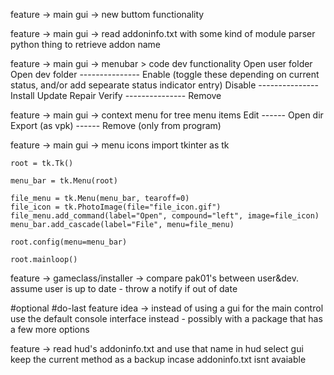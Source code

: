 
feature -> main gui -> 	new buttom functionality

feature -> main gui -> read addoninfo.txt with some kind of module parser python thing to retrieve addon name

feature -> main gui -> menubar > code dev functionality
	Open user folder
	Open dev folder
	---------------
	Enable (toggle these depending on current status, and/or add sepearate status indicator entry)
	Disable
	---------------
	Install
	Update
	Repair
	Verify
	---------------
	Remove

feature -> main gui -> context menu for tree menu items
	Edit
	------
	Open dir
	Export (as vpk)
	------
	Remove (only from program)

feature -> main gui -> menu icons
	import tkinter as tk

	root = tk.Tk()

	menu_bar = tk.Menu(root)

	file_menu = tk.Menu(menu_bar, tearoff=0)
	file_icon = tk.PhotoImage(file="file_icon.gif")
	file_menu.add_command(label="Open", compound="left", image=file_icon)
	menu_bar.add_cascade(label="File", menu=file_menu)

	root.config(menu=menu_bar)

	root.mainloop()

feature -> gameclass/installer -> compare pak01's between user&dev. assume user is up to date - throw a notify if out of date

#optional #do-last
	feature idea -> instead of using a gui for the main control use the default console interface instead - possibly with a package that has a few more options

feature -> read hud's addoninfo.txt and use that name in hud select gui
	keep the current method as a backup incase addoninfo.txt isnt avaiable